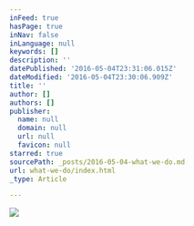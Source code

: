 ```yaml
---
inFeed: true
hasPage: true
inNav: false
inLanguage: null
keywords: []
description: ''
datePublished: '2016-05-04T23:31:06.015Z'
dateModified: '2016-05-04T23:30:06.909Z'
title: ''
author: []
authors: []
publisher:
  name: null
  domain: null
  url: null
  favicon: null
starred: true
sourcePath: _posts/2016-05-04-what-we-do.md
url: what-we-do/index.html
_type: Article

---
```

![](https://the-grid-user-content.s3-us-west-2.amazonaws.com/219e77b5-8d04-4ffb-b9d9-9b57f0b02589.jpg)